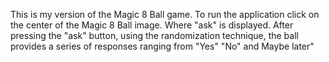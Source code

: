 This is my version of the Magic 8 Ball game. To run the application click on the center of the Magic 8 Ball image. Where "ask" is displayed.
After pressing the "ask" button, using the randomization technique, the ball provides a series of responses ranging from "Yes" "No" and Maybe later"
